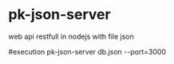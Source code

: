 # pk-json-server
web api restfull in nodejs with file json

#execution
pk-json-server db.json --port=3000
